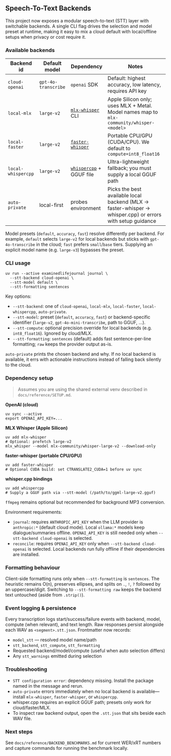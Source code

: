 ## Speech-To-Text Backends

This project now exposes a modular speech-to-text (STT) layer with switchable backends. A single CLI flag drives the selection and model preset at runtime, making it easy to mix a cloud default with local/offline setups when privacy or cost require it.

### Available backends

| Backend id | Default model | Dependency | Notes |
| --- | --- | --- | --- |
| `cloud-openai` | `gpt-4o-transcribe` | `openai` SDK | Default: highest accuracy, low latency, requires API key |
| `local-mlx` | `large-v2` | [`mlx-whisper`](https://github.com/apple/mlx-examples/tree/main/whisper) CLI | Apple Silicon only; uses MLX + Metal. Model names map to `mlx-community/whisper-<model>` |
| `local-faster` | `large-v2` | [`faster-whisper`](https://github.com/guillaumekln/faster-whisper) | Portable CPU/GPU (CUDA/CPU). We default to `compute=int8_float16` |
| `local-whispercpp` | `large-v2` | [`whispercpp`](https://github.com/aarnphm/whispercpp.py) + GGUF file | Ultra-lightweight fallback; you must supply a local GGUF path |
| `auto-private` | local-first | probes environment | Picks the best available local backend (MLX → faster-whisper → whisper.cpp) or errors with setup guidance |

Model presets (`default`, `accuracy`, `fast`) resolve differently per backend. For example, `default` selects `large-v2` for local backends but sticks with `gpt-4o-transcribe` in the cloud; `fast` prefers `small`/`base` tiers. Supplying an explicit model name (e.g. `large-v3`) bypasses the preset.

### CLI usage

```
uv run --active examinedlifejournal journal \
  --stt-backend cloud-openai \
  --stt-model default \
  --stt-formatting sentences
```

Key options:

- `--stt-backend`: one of `cloud-openai`, `local-mlx`, `local-faster`, `local-whispercpp`, `auto-private`.
- `--stt-model`: preset (`default`, `accuracy`, `fast`) or backend-specific identifier (`large-v2`, `gpt-4o-mini-transcribe`, path to GGUF, ...).
- `--stt-compute`: optional precision override for local backends (e.g. `int8_float16`). Ignored by cloud/MLX.
- `--stt-formatting`: `sentences` (default) adds fast sentence-per-line formatting; `raw` keeps the provider output as-is.

`auto-private` prints the chosen backend and why. If no local backend is available, it errs with actionable instructions instead of falling back silently to the cloud.

### Dependency setup

> Assumes you are using the shared external venv described in `docs/reference/SETUP.md`.

**OpenAI (cloud)**
```
uv sync --active
export OPENAI_API_KEY=...
```

**MLX Whisper (Apple Silicon)**
```
uv add mlx-whisper
# Optional: prefetch large-v2
mlx_whisper --model mlx-community/whisper-large-v2 --download-only
```

**faster-whisper (portable CPU/GPU)**
```
uv add faster-whisper
# Optional CUDA build: set CTRANSLATE2_CUDA=1 before uv sync
```

**whisper.cpp bindings**
```
uv add whispercpp
# Supply a GGUF path via --stt-model (/path/to/ggml-large-v2.gguf)
```

`ffmpeg` remains optional but recommended for background MP3 conversion.

Environment requirements:

- `journal`: requires `ANTHROPIC_API_KEY` when the LLM provider is `anthropic:*` (default cloud mode). Local `ollama:*` models keep dialogue/summaries offline. `OPENAI_API_KEY` is still needed only when `--stt-backend cloud-openai` is selected.
- `reconcile`: requires `OPENAI_API_KEY` only when `--stt-backend cloud-openai` is selected. Local backends run fully offline if their dependencies are installed.

### Formatting behaviour

Client-side formatting runs only when `--stt-formatting` is `sentences`. The heuristic remains O(n), preserves ellipses, and splits on `.`, `!`, `?` followed by an uppercase/digit. Switching to `--stt-formatting raw` keeps the backend text untouched (aside from `.strip()`).

### Event logging & persistence

Every transcription logs start/success/failure events with backend, model, compute (when relevant), and text length. Raw responses persist alongside each WAV as `<segment>.stt.json`. Frontmatter now records:

- `model_stt` — resolved model name/path
- `stt_backend`, `stt_compute`, `stt_formatting`
- Requested backend/model/compute (useful when auto selection differs)
- Any `stt_warnings` emitted during selection

### Troubleshooting

- `STT configuration error`: dependency missing. Install the package named in the message and rerun.
- `auto-private` errors immediately when no local backend is available—install `mlx-whisper`, `faster-whisper`, or `whispercpp`.
- whisper.cpp requires an explicit GGUF path; presets only work for cloud/faster/MLX.
- To inspect raw backend output, open the `.stt.json` that sits beside each WAV file.

### Next steps

See `docs/reference/BACKEND_BENCHMARKS.md` for current WER/xRT numbers and capture commands for running the benchmark locally.
